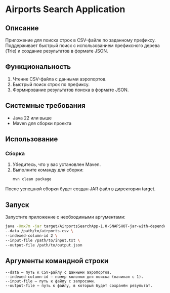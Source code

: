 # Airports Search Application

## Описание

Приложение для поиска строк в CSV-файле по заданному префиксу. Поддерживает быстрый поиск с использованием префиксного дерева (Trie) и создание результатов в формате JSON.

## Функциональность

1. Чтение CSV-файла с данными аэропортов.
2. Быстрый поиск строк по префиксу.
3. Формирование результатов поиска в формате JSON.

## Системные требования

- Java 22 или выше
- Maven для сборки проекта

## Использование

### Сборка

1. Убедитесь, что у вас установлен Maven.
2. Выполните команду для сборки:
   ```bash
   mvn clean package
   ```
После успешной сборки будет создан JAR файл в директории target.

## Запуск
Запустите приложение с необходимыми аргументами:
 ```bash
java -Xmx7m -jar target/AirportsSearchApp-1.0-SNAPSHOT-jar-with-dependencies.jar \
--data /path/to/airports.csv \
--indexed-column-id 2 \
--input-file /path/to/input.txt \
--output-file /path/to/output.json
```

## Аргументы командной строки
```
--data — путь к CSV-файлу с данными аэропортов.
--indexed-column-id — номер колонки для поиска (начиная с 1).
--input-file — путь к файлу с запросами.
--output-file — путь к файлу, в который будет сохранён результат.
```